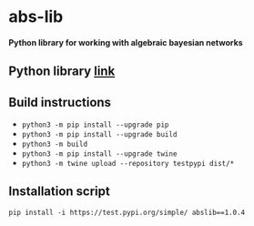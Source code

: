 # abs-lib

#### Python library for working with algebraic bayesian networks

## Python library [link](https://test.pypi.org/project/abslib/1.0.4/)

## Build instructions

- `python3 -m pip install --upgrade pip`
- `python3 -m pip install --upgrade build`
- `python3 -m build`
- `python3 -m pip install --upgrade twine`
- `python3 -m twine upload --repository testpypi dist/*`

## Installation script

`pip install -i https://test.pypi.org/simple/ abslib==1.0.4`
